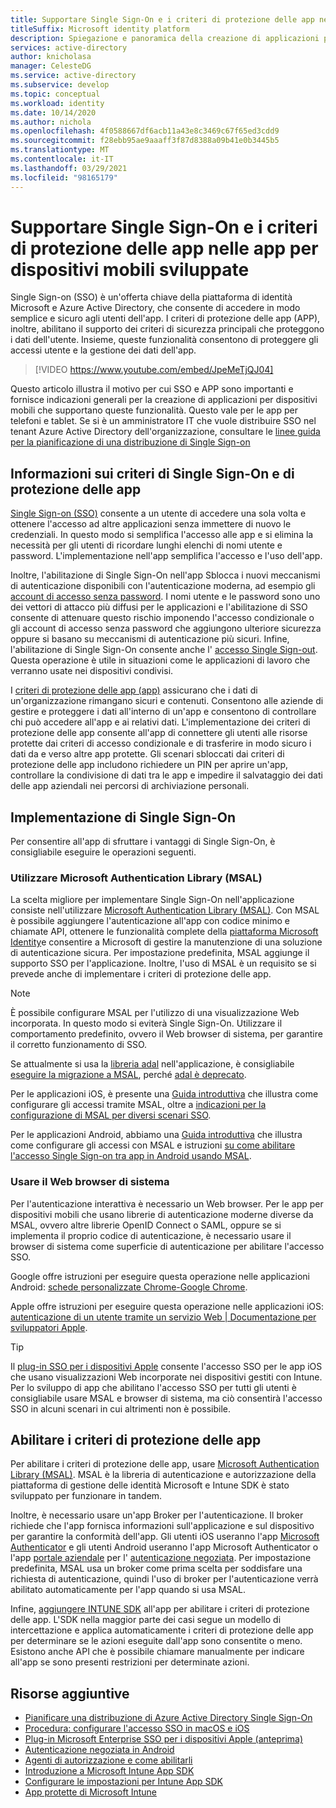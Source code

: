 ```yaml
---
title: Supportare Single Sign-On e i criteri di protezione delle app nelle app per dispositivi mobili sviluppate | Azure
titleSuffix: Microsoft identity platform
description: Spiegazione e panoramica della creazione di applicazioni per dispositivi mobili che supportano Single Sign-On e criteri di protezione delle app usando la piattaforma di identità Microsoft e integrando con Azure Active Directory.
services: active-directory
author: knicholasa
manager: CelesteDG
ms.service: active-directory
ms.subservice: develop
ms.topic: conceptual
ms.workload: identity
ms.date: 10/14/2020
ms.author: nichola
ms.openlocfilehash: 4f0588667df6acb11a43e8c3469c67f65ed3cdd9
ms.sourcegitcommit: f28ebb95ae9aaaff3f87d8388a09b41e0b3445b5
ms.translationtype: MT
ms.contentlocale: it-IT
ms.lasthandoff: 03/29/2021
ms.locfileid: "98165179"
---
```

# <a name="support-single-sign-on-and-app-protection-policies-in-mobile-apps-you-develop"></a>Supportare Single Sign-On e i criteri di protezione delle app nelle app per dispositivi mobili sviluppate

Single Sign-on (SSO) è un'offerta chiave della piattaforma di identità Microsoft e Azure Active Directory, che consente di accedere in modo semplice e sicuro agli utenti dell'app. I criteri di protezione delle app (APP), inoltre, abilitano il supporto dei criteri di sicurezza principali che proteggono i dati dell'utente. Insieme, queste funzionalità consentono di proteggere gli accessi utente e la gestione dei dati dell'app.

> [!VIDEO https://www.youtube.com/embed/JpeMeTjQJ04]

Questo articolo illustra il motivo per cui SSO e APP sono importanti e fornisce indicazioni generali per la creazione di applicazioni per dispositivi mobili che supportano queste funzionalità. Questo vale per le app per telefoni e tablet. Se si è un amministratore IT che vuole distribuire SSO nel tenant Azure Active Directory dell'organizzazione, consultare le [linee guida per la pianificazione di una distribuzione di Single Sign-on](../manage-apps/plan-sso-deployment.md)

## <a name="about-single-sign-on-and-app-protection-policies"></a>Informazioni sui criteri di Single Sign-On e di protezione delle app

[Single Sign-on (SSO)](../manage-apps/plan-sso-deployment.md) consente a un utente di accedere una sola volta e ottenere l'accesso ad altre applicazioni senza immettere di nuovo le credenziali. In questo modo si semplifica l'accesso alle app e si elimina la necessità per gli utenti di ricordare lunghi elenchi di nomi utente e password. L'implementazione nell'app semplifica l'accesso e l'uso dell'app.

Inoltre, l'abilitazione di Single Sign-On nell'app Sblocca i nuovi meccanismi di autenticazione disponibili con l'autenticazione moderna, ad esempio gli [account di accesso senza password](../authentication/concept-authentication-passwordless.md). I nomi utente e le password sono uno dei vettori di attacco più diffusi per le applicazioni e l'abilitazione di SSO consente di attenuare questo rischio imponendo l'accesso condizionale o gli account di accesso senza password che aggiungono ulteriore sicurezza oppure si basano su meccanismi di autenticazione più sicuri. Infine, l'abilitazione di Single Sign-On consente anche l' [accesso Single Sign-out](v2-protocols-oidc.md#single-sign-out). Questa operazione è utile in situazioni come le applicazioni di lavoro che verranno usate nei dispositivi condivisi.

I [criteri di protezione delle app (app)](/mem/intune/apps/app-protection-policy) assicurano che i dati di un'organizzazione rimangano sicuri e contenuti. Consentono alle aziende di gestire e proteggere i dati all'interno di un'app e consentono di controllare chi può accedere all'app e ai relativi dati. L'implementazione dei criteri di protezione delle app consente all'app di connettere gli utenti alle risorse protette dai criteri di accesso condizionale e di trasferire in modo sicuro i dati da e verso altre app protette. Gli scenari sbloccati dai criteri di protezione delle app includono richiedere un PIN per aprire un'app, controllare la condivisione di dati tra le app e impedire il salvataggio dei dati delle app aziendali nei percorsi di archiviazione personali.

## <a name="implementing-single-sign-on"></a>Implementazione di Single Sign-On

Per consentire all'app di sfruttare i vantaggi di Single Sign-On, è consigliabile eseguire le operazioni seguenti.

### <a name="use-the-microsoft-authentication-library-msal"></a>Utilizzare Microsoft Authentication Library (MSAL)

La scelta migliore per implementare Single Sign-On nell'applicazione consiste nell'utilizzare [Microsoft Authentication Library (MSAL)](msal-overview.md). Con MSAL è possibile aggiungere l'autenticazione all'app con codice minimo e chiamate API, ottenere le funzionalità complete della [piattaforma Microsoft Identity](./index.yml)e consentire a Microsoft di gestire la manutenzione di una soluzione di autenticazione sicura. Per impostazione predefinita, MSAL aggiunge il supporto SSO per l'applicazione. Inoltre, l'uso di MSAL è un requisito se si prevede anche di implementare i criteri di protezione delle app.

> [!NOTE]
> È possibile configurare MSAL per l'utilizzo di una visualizzazione Web incorporata. In questo modo si eviterà Single Sign-On. Utilizzare il comportamento predefinito, ovvero il Web browser di sistema, per garantire il corretto funzionamento di SSO.

Se attualmente si usa la [libreria adal](../azuread-dev/active-directory-authentication-libraries.md) nell'applicazione, è consigliabile [eseguire la migrazione a MSAL](msal-migration.md), perché [adal è deprecato](https://techcommunity.microsoft.com/t5/azure-active-directory-identity/update-your-applications-to-use-microsoft-authentication-library/ba-p/1257363).

Per le applicazioni iOS, è presente una [Guida introduttiva](quickstart-v2-ios.md) che illustra come configurare gli accessi tramite MSAL, oltre a [indicazioni per la configurazione di MSAL per diversi scenari SSO](single-sign-on-macos-ios.md).

Per le applicazioni Android, abbiamo una [Guida introduttiva](quickstart-v2-android.md) che illustra come configurare gli accessi con MSAL e istruzioni [su come abilitare l'accesso Single Sign-on tra app in Android usando MSAL](msal-android-single-sign-on.md).

### <a name="use-the-system-web-browser"></a>Usare il Web browser di sistema

Per l'autenticazione interattiva è necessario un Web browser. Per le app per dispositivi mobili che usano librerie di autenticazione moderne diverse da MSAL, ovvero altre librerie OpenID Connect o SAML, oppure se si implementa il proprio codice di autenticazione, è necessario usare il browser di sistema come superficie di autenticazione per abilitare l'accesso SSO.

Google offre istruzioni per eseguire questa operazione nelle applicazioni Android: [schede personalizzate Chrome-Google Chrome](https://developer.chrome.com/multidevice/android/customtabs).

Apple offre istruzioni per eseguire questa operazione nelle applicazioni iOS: [autenticazione di un utente tramite un servizio Web | Documentazione per sviluppatori Apple](https://developer.apple.com/documentation/authenticationservices/authenticating_a_user_through_a_web_service).

> [!TIP]
> Il [plug-in SSO per i dispositivi Apple](apple-sso-plugin.md) consente l'accesso SSO per le app iOS che usano visualizzazioni Web incorporate nei dispositivi gestiti con Intune. Per lo sviluppo di app che abilitano l'accesso SSO per tutti gli utenti è consigliabile usare MSAL e browser di sistema, ma ciò consentirà l'accesso SSO in alcuni scenari in cui altrimenti non è possibile.

## <a name="enable-app-protection-policies"></a>Abilitare i criteri di protezione delle app

Per abilitare i criteri di protezione delle app, usare [Microsoft Authentication Library (MSAL)](msal-overview.md). MSAL è la libreria di autenticazione e autorizzazione della piattaforma di gestione delle identità Microsoft e Intune SDK è stato sviluppato per funzionare in tandem.

Inoltre, è necessario usare un'app Broker per l'autenticazione. Il broker richiede che l'app fornisca informazioni sull'applicazione e sul dispositivo per garantire la conformità dell'app. Gli utenti iOS useranno l'app [Microsoft Authenticator](../user-help/user-help-auth-app-sign-in.md) e gli utenti Android useranno l'app Microsoft Authenticator o l'app [portale aziendale](https://play.google.com/store/apps/details?id=com.microsoft.windowsintune.companyportal) per l' [autenticazione negoziata](./msal-android-single-sign-on.md). Per impostazione predefinita, MSAL usa un broker come prima scelta per soddisfare una richiesta di autenticazione, quindi l'uso di broker per l'autenticazione verrà abilitato automaticamente per l'app quando si usa MSAL.

Infine, [aggiungere INTUNE SDK](/mem/intune/developer/app-sdk-get-started) all'app per abilitare i criteri di protezione delle app. L'SDK nella maggior parte dei casi segue un modello di intercettazione e applica automaticamente i criteri di protezione delle app per determinare se le azioni eseguite dall'app sono consentite o meno. Esistono anche API che è possibile chiamare manualmente per indicare all'app se sono presenti restrizioni per determinate azioni.

## <a name="additional-resources"></a>Risorse aggiuntive

- [Pianificare una distribuzione di Azure Active Directory Single Sign-On](../manage-apps/plan-sso-deployment.md)
- [Procedura: configurare l'accesso SSO in macOS e iOS](single-sign-on-macos-ios.md)
- [Plug-in Microsoft Enterprise SSO per i dispositivi Apple (anteprima)](apple-sso-plugin.md)
- [Autenticazione negoziata in Android](./msal-android-single-sign-on.md)
- [Agenti di autorizzazione e come abilitarli](./msal-android-single-sign-on.md)
- [Introduzione a Microsoft Intune App SDK](/mem/intune/developer/app-sdk-get-started)
- [Configurare le impostazioni per Intune App SDK](/mem/intune/developer/app-sdk-ios#configure-settings-for-the-intune-app-sdk)
- [App protette di Microsoft Intune](/mem/intune/apps/apps-supported-intune-apps)
